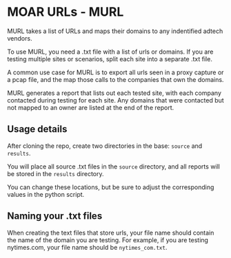 # MOAR URLs - MURL

MURL takes a list of URLs and maps their domains to any indentified adtech vendors. 

To use MURL, you need a .txt file with a list of urls or domains. If you are testing multiple sites or scenarios, split each site into a separate .txt file.

A common use case for MURL is to export all urls seen in a proxy capture or a pcap file, and the map those calls to the companies that own the domains.

MURL generates a report that lists out each tested site, with each company contacted during testing for each site. Any domains that were contacted but not mapped to an owner are listed at the end of the report. 

## Usage details

After cloning the repo, create two directories in the base: <code>source</code> and <code>results</code>.

You will place all source .txt files in the <code>source</code> directory, and all reports will be stored in the <code>results</code> directory. 

You can change these locations, but be sure to adjust the corresponding values in the python script.

## Naming your .txt files

When creating the text files that store urls, your file name should contain the name of the domain you are testing. For example, if you are testing nytimes.com, your file name should be <code>nytimes_com.txt</code>. 